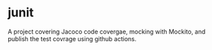 # junit
A project covering Jacoco code covergae, mocking with Mockito, and publish the test covrage using github actions.